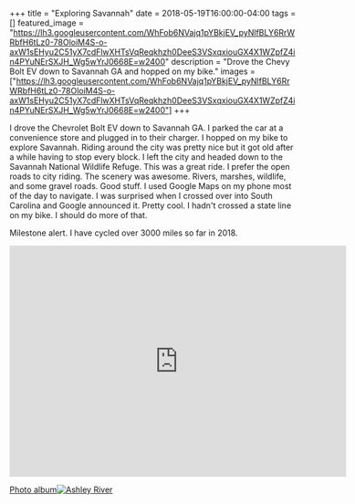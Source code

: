 +++
title =  "Exploring Savannah"
date = 2018-05-19T16:00:00-04:00
tags = []
featured_image = "https://lh3.googleusercontent.com/WhFob6NVajq1pYBkjEV_pyNlfBLY6RrWRbfH6tLz0-78OloiM4S-o-axW1sEHyu2C51yX7cdFlwXHTsVqReqkhzh0DeeS3VSxqxiouGX4X1WZpfZ4in4PYuNErSXJH_Wg5wYrJ0668E=w2400"
description = "Drove the Chevy Bolt EV down to Savannah GA and hopped on my bike."
images = ["https://lh3.googleusercontent.com/WhFob6NVajq1pYBkjEV_pyNlfBLY6RrWRbfH6tLz0-78OloiM4S-o-axW1sEHyu2C51yX7cdFlwXHTsVqReqkhzh0DeeS3VSxqxiouGX4X1WZpfZ4in4PYuNErSXJH_Wg5wYrJ0668E=w2400"]
+++

I drove the Chevrolet Bolt EV down to Savannah GA. I parked the car at a convenience store and plugged in to their charger. I hopped on my bike to explore Savannah. Riding around the city was pretty nice but it got old after a while having to stop every block. I left the city and headed down to the Savannah National Wildlife Refuge. This was a great ride. I prefer the open roads to city riding. The scenery was awesome. Rivers, marshes, wildlife, and some gravel roads. Good stuff. I used Google Maps on my phone most of the day to navigate. I was surprised when I crossed over into South Carolina and Google announced it. Pretty cool. I hadn't crossed a state line on my bike. I should do more of that.

Milestone alert. I have cycled over 3000 miles so far in 2018.


<iframe height='405' width='590' frameborder='0' allowtransparency='true' scrolling='no' src='https://www.strava.com/activities/1582743431/embed/49cdfbe8374f41444b35eb23a1b8f62bb3e30d10'></iframe>

[Photo album![Ashley River](https://lh3.googleusercontent.com/Kht0iMEFejAHmtTnu69ahKcVt9_DKtnNmmk9lj5Lh4MyAN-tgjGvbDpGdbu3o0AJx3Iz3CzJmb_T-JrMe2Og3Q00b0k3vuD-4D2bkpAr7keOho69BlkP4L5cwuOIGvEyOTb8KxU_0vs=w2400)](https://photos.app.goo.gl/gjmhkeTm6HI1UpWf1)

